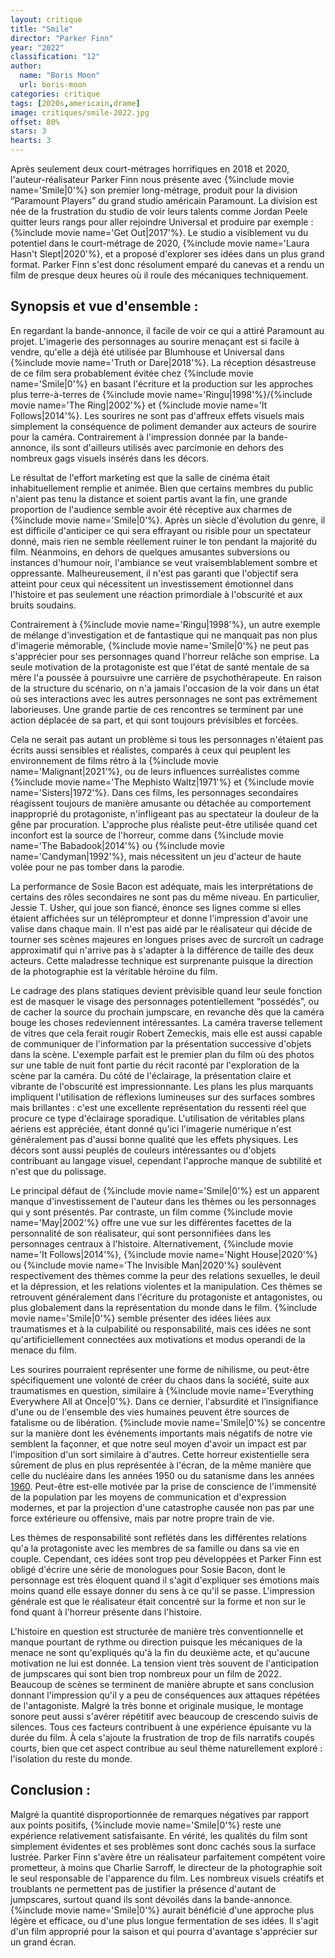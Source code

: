 ```yaml
---
layout: critique
title: "Smile"
director: "Parker Finn"
year: "2022"
classification: "12"
author:
  name: "Boris Moon"
  url: boris-moon
categories: critique
tags: [2020s,americain,drame]
image: critiques/smile-2022.jpg
offset: 80%
stars: 3
hearts: 3
---
```


Après seulement deux court-métrages horrifiques en 2018 et 2020, l'auteur-réalisateur Parker Finn nous présente avec {%include movie name='Smile|0'%} son premier long-métrage, produit pour la division “Paramount Players” du grand studio américain Paramount. La division est née de la frustration du studio de voir leurs talents comme Jordan Peele quitter leurs rangs pour aller rejoindre Universal et produire par exemple : {%include movie name='Get Out|2017'%}. Le studio a visiblement vu du potentiel dans le court-métrage de 2020, {%include movie name='Laura Hasn\'t Slept|2020'%}, et a proposé d'explorer ses idées dans un plus grand format. Parker Finn s'est donc résolument emparé du canevas et a rendu un film de presque deux heures où il roule des mécaniques techniquement.

## Synopsis et vue d'ensemble :

En regardant la bande-annonce, il facile de voir ce qui a attiré Paramount au projet. L'imagerie des personnages au sourire menaçant est si facile à vendre, qu'elle a déjà été utilisée par Blumhouse et Universal dans {%include movie name='Truth or Dare|2018'%}. La réception désastreuse de ce film sera probablement évitée chez {%include movie name='Smile|0'%} en basant l'écriture et la production sur les approches plus terre-à-terres de {%include movie name='Ringu|1998'%}/{%include movie name='The Ring|2002'%} et {%include movie name='It Follows|2014'%}. Les sourires ne sont pas d'affreux effets visuels mais simplement la conséquence de poliment demander aux acteurs de sourire pour la caméra. Contrairement à l'impression donnée par la bande-annonce, ils sont d'ailleurs utilisés avec parcimonie en dehors des nombreux gags visuels insérés dans les décors.

Le résultat de l'effort marketing est que la salle de cinéma était inhabituellement remplie et animée. Bien que certains membres du public n'aient pas tenu la distance et soient partis avant la fin, une grande proportion de l'audience semble avoir été réceptive aux charmes de {%include movie name='Smile|0'%}. Après un siècle d'évolution du genre, il est difficile d'anticiper ce qui sera effrayant ou risible pour un spectateur donné, mais rien ne semble réellement ruiner le ton pendant la majorité du film. Néanmoins, en dehors de quelques amusantes subversions ou instances d'humour noir, l'ambiance se veut vraisemblablement sombre et oppressante. Malheureusement, il n'est pas garanti que l'objectif sera atteint pour ceux qui nécessitent un investissement émotionnel dans l'histoire et pas seulement une réaction primordiale à l'obscurité et aux bruits soudains.

Contrairement à {%include movie name='Ringu|1998'%}, un autre exemple de mélange d'investigation et de fantastique qui ne manquait pas non plus d'imagerie mémorable, {%include movie name='Smile|0'%} ne peut pas s'apprécier pour ses personnages quand l'horreur relâche son emprise. La seule motivation de la protagoniste est que l'état de santé mentale de sa mère l'a poussée à poursuivre une carrière de psychothérapeute. En raison de la structure du scénario, on n'a jamais l'occasion de la voir dans un état où ses interactions avec les autres personnages ne sont pas extrêmement laborieuses. Une grande partie de ces rencontres se terminent par une action déplacée de sa part, et qui sont toujours prévisibles et forcées.

Cela ne serait pas autant un problème si tous les personnages n'étaient pas écrits aussi sensibles et réalistes, comparés à ceux qui peuplent les environnement de films rétro à la {%include movie name='Malignant|2021'%}, ou de leurs influences surréalistes comme {%include movie name='The Mephisto Waltz|1971'%} et {%include movie name='Sisters|1972'%}. Dans ces films, les personnages secondaires réagissent toujours de manière amusante ou détachée au comportement inapproprié du protagoniste, n'infligeant pas au spectateur la douleur de la gêne par procuration. L'approche plus réaliste peut-être utilisée quand cet inconfort est la source de l'horreur, comme dans {%include movie name='The Babadook|2014'%} ou {%include movie name='Candyman|1992'%}, mais nécessitent un jeu d'acteur de haute volée pour ne pas tomber dans la parodie.

La performance de Sosie Bacon est adéquate, mais les interprétations de certains des rôles secondaires ne sont pas du même niveau. En particulier, Jessie T. Usher, qui joue son fiancé, énonce ses lignes comme si elles étaient affichées sur un téléprompteur et donne l'impression d'avoir une valise dans chaque main. Il n'est pas aidé par le réalisateur qui décide de tourner ses scènes majeures en longues prises avec de surcroît un cadrage approximatif qui n'arrive pas à s'adapter à la différence de taille des deux acteurs. Cette maladresse technique est surprenante puisque la direction de la photographie est la véritable héroïne du film.

Le cadrage des plans statiques devient prévisible quand leur seule fonction est de masquer le visage des personnages potentiellement “possédés”, ou de cacher la source du prochain jumpscare, en revanche dès que la caméra bouge les choses redeviennent intéressantes. La caméra traverse tellement de vitres que cela ferait rougir Robert Zemeckis, mais elle est aussi capable de communiquer de l'information par la présentation successive d'objets dans la scène. L'exemple parfait est le premier plan du film où des photos sur une table de nuit font partie du récit raconté par l'exploration de la scène par la caméra. Du côté de l'éclairage, la présentation claire et vibrante de l'obscurité est impressionnante. Les plans les plus marquants impliquent l'utilisation de réflexions lumineuses sur des surfaces sombres mais brillantes : c'est une excellente représentation du ressenti réel que procure ce type d'éclairage sporadique. L'utilisation de véritables plans aériens est appréciée, étant donné qu'ici l'imagerie numérique n'est généralement pas d'aussi bonne qualité que les effets physiques. Les décors sont aussi peuplés de couleurs intéressantes ou d'objets contribuant au langage visuel, cependant l'approche manque de subtilité et n'est que du polissage.

Le principal défaut de {%include movie name='Smile|0'%} est un apparent manque d'investissement de l'auteur dans les thèmes ou les personnages qui y sont présentés. Par contraste, un film comme {%include movie name='May|2002'%} offre une vue sur les différentes facettes de la personnalité de son réalisateur, qui sont personnifiées dans les personnages centraux à l'histoire. Alternativement, {%include movie name='It Follows|2014'%}, {%include movie name='Night House|2020'%} ou {%include movie name='The Invisible Man|2020'%} soulèvent respectivement des thèmes comme la peur des relations sexuelles, le deuil et la dépression, et les relations violentes et la manipulation. Ces thèmes se retrouvent généralement dans l'écriture du protagoniste et antagonistes, ou plus globalement dans la représentation du monde dans le film. {%include movie name='Smile|0'%} semble présenter des idées liées aux traumatismes et à la culpabilité ou responsabilité, mais ces idées ne sont qu'artificiellement connectées aux motivations et modus operandi de la menace du film.

Les sourires pourraient représenter une forme de nihilisme, ou peut-être spécifiquement une volonté de créer du chaos dans la société, suite aux traumatismes en question, similaire à {%include movie name='Everything Everywhere All at Once|0'%}. Dans ce dernier, l'absurdité et l’insignifiance d'une ou de l'ensemble des vies humaines peuvent être sources de fatalisme ou de libération. {%include movie name='Smile|0'%} se concentre sur la manière dont les événements importants mais négatifs de notre vie semblent la façonner, et que notre seul moyen d'avoir un impact est par l'imposition d'un sort similaire à d'autres. Cette horreur existentielle sera sûrement de plus en plus représentée à l'écran, de la même manière que celle du nucléaire dans les années 1950 ou du satanisme dans les années [1960](1960s). Peut-être est-elle motivée par la prise de conscience de l'immensité de la population par les moyens de communication et d'expression modernes, et par la projection d'une catastrophe causée non pas par une force extérieure ou offensive, mais par notre propre train de vie.

Les thèmes de responsabilité sont reflétés dans les différentes relations qu'a la protagoniste avec les membres de sa famille ou dans sa vie en couple. Cependant, ces idées sont trop peu développées et Parker Finn est obligé d'écrire une série de monologues pour Sosie Bacon, dont le personnage est très éloquent quand il s'agit d'expliquer ses émotions mais moins quand elle essaye donner du sens à ce qu'il se passe. L'impression générale est que le réalisateur était concentré sur la forme et non sur le fond quant à l'horreur présente dans l'histoire.

L'histoire en question est structurée de manière très conventionnelle et manque pourtant de rythme ou direction puisque les mécaniques de la menace ne sont qu'expliqués qu'à la fin du deuxième acte, et qu'aucune motivation ne lui est donnée. La tension vient très souvent de l'anticipation de jumpscares qui sont bien trop nombreux pour un film de 2022. Beaucoup de scènes se terminent de manière abrupte et sans conclusion donnant l'impression qu'il y a peu de conséquences aux attaques répétées de l'antagoniste. Malgré la très bonne et originale musique, le montage sonore peut aussi s'avérer répétitif avec beaucoup de crescendo suivis de silences. Tous ces facteurs contribuent à une expérience épuisante vu la durée du film. À cela s'ajoute la frustration de trop de fils narratifs coupés courts, bien que cet aspect contribue au seul thème naturellement exploré : l'isolation du reste du monde.

<!--nostalgie pour le passé récent (EVP, jumpscares)-->

## Conclusion :

Malgré la quantité disproportionnée de remarques négatives par rapport aux points positifs, {%include movie name='Smile|0'%} reste une expérience relativement satisfaisante. En vérité, les qualités du film sont simplement évidentes et ses problèmes sont donc cachés sous la surface lustrée. Parker Finn s'avère être un réalisateur parfaitement compétent voire prometteur, à moins que Charlie Sarroff, le directeur de la photographie soit le seul responsable de l'apparence du film. Les nombreux visuels créatifs et troublants ne permettent pas de justifier la présence d'autant de jumpscares, surtout quand ils sont dévoilés dans la bande-annonce. {%include movie name='Smile|0'%} aurait bénéficié d'une approche plus légère et efficace, ou d'une plus longue fermentation de ses idées. Il s'agit d'un film approprié pour la saison et qui pourra d'avantage s'apprécier sur un grand écran.
